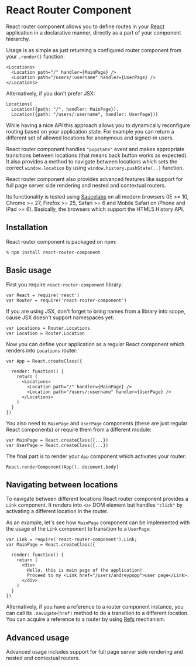 # React Router Component

React router component allows you to define routes in your [React][] application
in a declarative manner, directly as a part of your component hierarchy.

Usage is as simple as just returning a configured router component from your
`.render()` function:

    <Locations>
      <Location path="/" handler={MainPage} />
      <Location path="/users/:username" handler={UserPage} />
    </Locations>

Alternatively, if you don't prefer JSX:

    Locations(
      Location({path: "/", handler: MainPage}),
      Location({path: "/users/:username", handler: UserPage}))

While having a nice API this approach allows you to dynamically reconfigure
routing based on your application state. For example you can return a different
set of allowed locations for anonymous and signed-in users.

React router component handles `"popstate"` event and makes appropriate
transitions between locations (that means back button works as expected). It
also provides a method to navigate between locations which sets the correct
`window.location` by using `window.history.pushState(..)` function.

React router component also provides advanced features like support for full
page server side rendering and nested and contextual routers.

Its functionality is tested using [Saucelabs][] on all modern browsers (IE >=
10, Chrome >= 27, Firefox >= 25, Safari >= 6 and Mobile Safari on iPhone and
iPad >= 6). Basically, the browsers which support the HTML5 History API.

## Installation

React router component is packaged on npm:

    % npm install react-router-component

## Basic usage

First you require `react-router-component` library:

    var React = require('react')
    var Router = require('react-router-component')

If you are using JSX, don't forget to bring names from a library into scope,
cause JSX doesn't support namespaces yet:

    var Locations = Router.Locations
    var Location = Router.Location

Now you can define your application as a regular React component which renders
into `Locations` router:

    var App = React.createClass({

      render: function() {
        return (
          <Locations>
            <Location path="/" handler={MainPage} />
            <Location path="/users/:username" handler={UserPage} />
          </Locations>
        )
      }
    })

You also need to `MainPage` and `UserPage` components (these are just regular
React components) or require them from a different module:

    var MainPage = React.createClass({...})
    var UserPage = React.createClass({...})

The final part is to render your `App` component which activates your router:

    React.renderComponent(App(), document.body)

## Navigating between locations

To navigate between different locations React router component provides a `Link`
component. It renders into `<a>` DOM element but handles `"click"` by activating
a different location in the router.

As an example, let's see how `MainPage` component can be implemented with the
usage of the `Link` component to transition to a `UserPage`:

    var Link = require('react-router-component').Link;
    var MainPage = React.createClass({

      render: function() {
        return (
          <div>
            Hello, this is main page of the application!
            Proceed to my <Link href="/users/andreypopp">user page</Link>.
          </div>
        )
      }
    })

Alternatively, if you have a reference to a router component instance, you can
call its `.navigate(href)` method to do a transition to a different location.
You can acquire a reference to a router by using [Refs][React-Refs] mechanism.

## Advanced usage

Advanced usage includes support for full page server side rendering and nested
and contextual routers.

[React]: http://facebook.github.io/react/
[React-Refs]: http://facebook.github.io/react/docs/more-about-refs.html
[Saucelabs]: saucelabs.com
